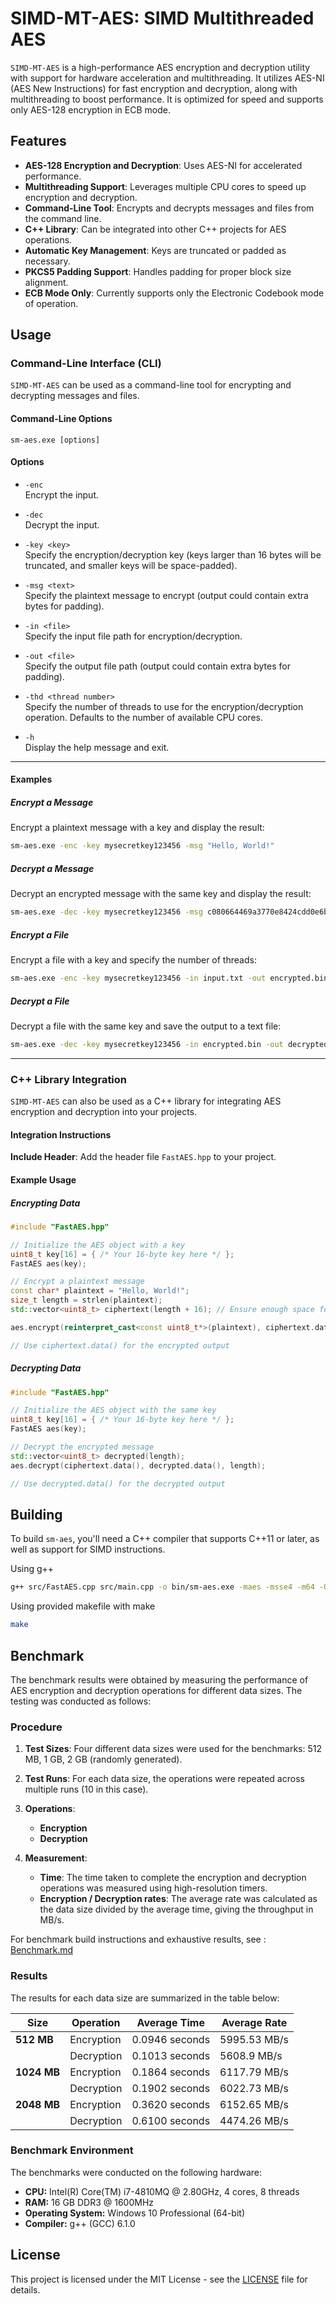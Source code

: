 # SIMD-MT-AES: SIMD Multithreaded AES

`SIMD-MT-AES` is a high-performance AES encryption and decryption utility with support for hardware acceleration and multithreading. It utilizes AES-NI (AES New Instructions) for fast encryption and decryption, along with multithreading to boost performance. It is optimized for speed and supports only AES-128 encryption in ECB mode.


## Features

- **AES-128 Encryption and Decryption**: Uses AES-NI for accelerated performance.
- **Multithreading Support**: Leverages multiple CPU cores to speed up encryption and decryption.
- **Command-Line Tool**: Encrypts and decrypts messages and files from the command line.
- **C++ Library**: Can be integrated into other C++ projects for AES operations.
- **Automatic Key Management**: Keys are truncated or padded as necessary.
- **PKCS5 Padding Support**: Handles padding for proper block size alignment.
- **ECB Mode Only**: Currently supports only the Electronic Codebook mode of operation.

## Usage

### Command-Line Interface (CLI)

`SIMD-MT-AES` can be used as a command-line tool for encrypting and decrypting messages and files.

#### Command-Line Options

```
sm-aes.exe [options]
```

#### Options

- `-enc`  
  Encrypt the input.

- `-dec`  
  Decrypt the input.

- `-key <key>`  
  Specify the encryption/decryption key (keys larger than 16 bytes will be truncated, and smaller keys will be space-padded).

- `-msg <text>`  
  Specify the plaintext message to encrypt (output could contain extra bytes for padding).

- `-in <file>`  
  Specify the input file path for encryption/decryption.

- `-out <file>`  
  Specify the output file path (output could contain extra bytes for padding).

- `-thd <thread number>`  
  Specify the number of threads to use for the encryption/decryption operation. Defaults to the number of available CPU cores.

- `-h`  
  Display the help message and exit.

---

#### Examples

##### Encrypt a Message

Encrypt a plaintext message with a key and display the result:

```sh
sm-aes.exe -enc -key mysecretkey123456 -msg "Hello, World!"
```

##### Decrypt a Message

Decrypt an encrypted message with the same key and display the result:

```sh
sm-aes.exe -dec -key mysecretkey123456 -msg c080664469a3770e8424cdd0e6bb9e21
```

##### Encrypt a File

Encrypt a file with a key and specify the number of threads:

```sh
sm-aes.exe -enc -key mysecretkey123456 -in input.txt -out encrypted.bin -thd 4
```

##### Decrypt a File

Decrypt a file with the same key and save the output to a text file:

```sh
sm-aes.exe -dec -key mysecretkey123456 -in encrypted.bin -out decrypted.txt
```

---

### C++ Library Integration

`SIMD-MT-AES` can also be used as a C++ library for integrating AES encryption and decryption into your projects. 

#### Integration Instructions

**Include Header**: Add the header file `FastAES.hpp` to your project.

#### Example Usage

##### Encrypting Data

```cpp
#include "FastAES.hpp"

// Initialize the AES object with a key
uint8_t key[16] = { /* Your 16-byte key here */ };
FastAES aes(key);

// Encrypt a plaintext message
const char* plaintext = "Hello, World!";
size_t length = strlen(plaintext);
std::vector<uint8_t> ciphertext(length + 16); // Ensure enough space for padding

aes.encrypt(reinterpret_cast<const uint8_t*>(plaintext), ciphertext.data(), length);

// Use ciphertext.data() for the encrypted output
```

##### Decrypting Data

```cpp
#include "FastAES.hpp"

// Initialize the AES object with the same key
uint8_t key[16] = { /* Your 16-byte key here */ };
FastAES aes(key);

// Decrypt the encrypted message
std::vector<uint8_t> decrypted(length);
aes.decrypt(ciphertext.data(), decrypted.data(), length);

// Use decrypted.data() for the decrypted output
```
## Building

To build `sm-aes`, you'll need a C++ compiler that supports C++11 or later, as well as support for SIMD instructions.

Using g++
```bash
g++ src/FastAES.cpp src/main.cpp -o bin/sm-aes.exe -maes -msse4 -m64 -O3 -std=c++11
```
Using provided makefile with make
```bash
make
```

## Benchmark
The benchmark results were obtained by measuring the performance of AES encryption and decryption operations for different data sizes. The testing was conducted as follows:

### Procedure

1. **Test Sizes**: Four different data sizes were used for the benchmarks: 512 MB, 1 GB, 2 GB (randomly generated).

2. **Test Runs**: For each data size, the operations were repeated across multiple runs (10 in this case).

3. **Operations**:
   - **Encryption**
   - **Decryption**

4. **Measurement**:
   - **Time**: The time taken to complete the encryption and decryption operations was measured using high-resolution timers. 
   - **Encryption / Decryption rates**: The average rate was calculated as the data size divided by the average time, giving the throughput in MB/s.

For benchmark build instructions and exhaustive results, see : [Benchmark.md](Benchmark.md)

### Results

The results for each data size are summarized in the table below:

| Size    | Operation   | Average Time  | Average Rate |
|---------|-------------|---------------|--------------|
| **512 MB** | Encryption  | 0.0946 seconds | 5995.53 MB/s |
|         | Decryption  | 0.1013 seconds | 5608.9 MB/s  |
| **1024 MB** | Encryption  | 0.1864 seconds | 6117.79 MB/s |
|         | Decryption  | 0.1902 seconds | 6022.73 MB/s |
| **2048 MB** | Encryption  | 0.3620 seconds | 6152.65 MB/s |
|         | Decryption  | 0.6100 seconds | 4474.26 MB/s |

### Benchmark Environment

The benchmarks were conducted on the following hardware:

- **CPU:** Intel(R) Core(TM) i7-4810MQ @ 2.80GHz, 4 cores, 8 threads
- **RAM:** 16 GB DDR3 @ 1600MHz
- **Operating System:** Windows 10 Professional (64-bit)
- **Compiler:** g++ (GCC) 6.1.0

## License

This project is licensed under the MIT License - see the [LICENSE](LICENSE.md) file for details.